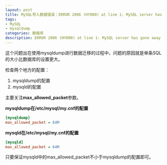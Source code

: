 ```yaml
---
layout: post
title: MySQL导入数据错误：ERROR 2006 (HY000) at line 1: MySQL server has gone away
tags:
- MySQL
- mysqldump
categories: 数据库
description: ERROR 2006 (HY000) at line 1: MySQL server has gone away
---
```


这个问题出在使用mysqldump进行数据迁移的过程中，问题的原因就是单条SQL的大小比数据库的设置更大。

检查两个地方的配置：

1. mysqldump的配置
2. mysqld的配置

主要关注**max_allowed_packet**参数。

**mysqldump在/etc/mysql/my.cnf的配置**
```ini
[mysqldump]
max_allowed_packet = 64M
```

**mysqld在/etc/mysql/my.cnf的配置**
```ini
[mysqld]
max_allowed_packet = 64M
```

只要保证mysqld中的max_allowed_packet不小于mysqldump的配置即可。
